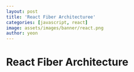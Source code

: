 ```yaml
---
layout: post
title: 'React Fiber Architecturee'
categories: [javascript, react]
image: assets/images/banner/react.png
author: yeon
---
```


# React Fiber Architecture
